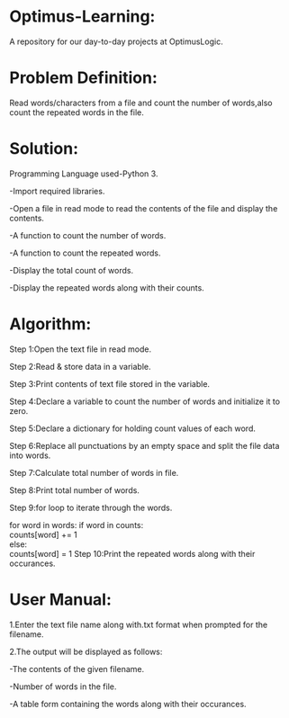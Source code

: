 # Optimus-Learning:
A repository for our day-to-day projects at OptimusLogic.

# Problem Definition:
Read words/characters from a file and count the number of words,also count the repeated words in the file.

# Solution:
Programming Language used-Python 3.

-Import required libraries.

-Open a file in read mode to read the contents of the file and display the contents.

-A function to count the number of words.

-A function to count the repeated words.

-Display the total count of words.

-Display the repeated words along with their counts.

# Algorithm:
Step 1:Open the text file in read mode.

Step 2:Read & store data in a variable.

Step 3:Print contents of text file stored in the variable.

Step 4:Declare a variable to count the number of words and initialize it to zero.

Step 5:Declare a dictionary for holding count values of each word.

Step 6:Replace all punctuations by an empty space and split the file data into words.

Step 7:Calculate total number of words in file.

Step 8:Print total number of words.

Step 9:for loop to iterate through the words.

  for word in words:
            if word in counts:                  
                      counts[word] += 1               
            else:                              
                      counts[word] = 1
Step 10:Print the repeated words along with their occurances.

# User Manual:
1.Enter the text file name along with.txt format when prompted for the filename.

2.The output will be displayed as follows:

-The contents of the given filename.

-Number of words in the file.

-A table form containing the words along with their occurances.
